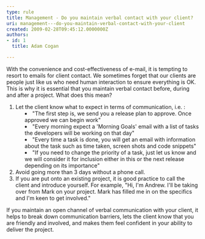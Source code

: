 ```yaml
---
type: rule
title: Management - Do you maintain verbal contact with your client?
uri: management---do-you-maintain-verbal-contact-with-your-client
created: 2009-02-28T09:45:12.0000000Z
authors:
- id: 1
  title: Adam Cogan

---
```




<span class='intro'> With the convenience and cost-effectiveness of e-mail, it is tempting to resort to emails for client contact. We sometimes forget that our clients are people just like us who need human interaction to ensure everything is OK. This is why it is essential that you maintain verbal contact before, during and after a project. What does this mean?  </span>

<ol>
<li>Let the client know what to expect in terms of communication, i.e. &#58; 
<ul style="list-style&#58;disc none inside;background&#58;none transparent scroll repeat 0% 0%;">
<li style="background&#58;none transparent scroll repeat 0% 0%;">&quot;The first step is, we send you a release plan to approve. Once approved we can begin work&quot; 
<li style="background&#58;none transparent scroll repeat 0% 0%;">&quot;Every morning expect a 'Morning Goals' email with a list of tasks the developers will be working on that day&quot; 
<li style="background&#58;none transparent scroll repeat 0% 0%;">&quot;Every time a task is done, you will get an email with information about the task such as time taken, screen shots and code snippets&quot; 
<li style="background&#58;none transparent scroll repeat 0% 0%;">&quot;If you need to change the priority of a task, just let us know and we will consider it for inclusion either in this or the next release depending on its importance&quot;</li></ul>
<li>Avoid going more than 3 days without a phone call. 
<li>If you are put onto an existing project, it is good practice to call the client and introduce yourself. For example, &quot;Hi, I'm Andrew. I'll be taking over from Mark on your project. Mark has filled me in on the specifics and I'm keen to get involved.&quot;</li></ol>
<p>If you maintain an open channel of verbal communication with your client, it helps to break down communication barriers, lets the client know that you are friendly and involved, and makes them feel confident in your ability to deliver the project.</p>


